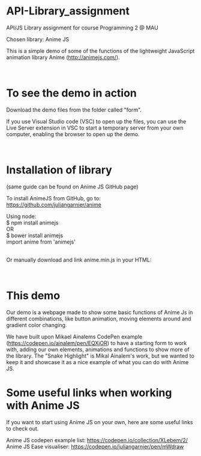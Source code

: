 # API-Library_assignment
API/JS Library assignment for course Programming 2 @ MAU

Chosen library: Anime JS

This is a simple demo of some of the functions of the lightweight JavaScript animation library Anime (http://animejs.com/).

<br>

# To see the demo in action
Download the demo files from the folder called "form".

If you use Visual Studio code (VSC) to open up the files, you can use the Live Server extension in VSC to start a temporary server from your own computer, enabling the browser to open up the demo.

<br>

# Installation of library
(same guide can be found on Anime JS GitHub page)

To install AnimeJS from GitHub, go to: https://github.com/juliangarnier/anime 

Using node: <br>
$ npm install animejs <br>
 OR <br>
$ bower install animejs <br>
import anime from 'animejs' <br>
<br>

Or manually download and link anime.min.js in your HTML:
<script src="anime.min.js"></script>

<br>

# This demo

Our demo is a webpage made to show some basic functions of Anime Js in different combinations, like button animation, moving elements around and gradient color changing.

We have built upon Mikael Ainalems CodePen example (https://codepen.io/ainalem/pen/EQXjOR) to have a starting form to work with, adding our own elements, animations and functions to show more of the library. The "Snake Highlight" is Mikal Ainalem's work, but we wanted to keep it and showcase it as a nice example of what you can do with Anime JS.



# Some useful links when working with Anime JS

If you want to start using Anime JS on your own, here are some useful links to check out.

Anime JS codepen example list: https://codepen.io/collection/XLebem/2/
Anime JS Ease visualiser: https://codepen.io/juliangarnier/pen/mWdraw


